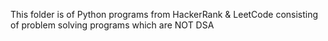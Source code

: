 This folder is of Python programs from HackerRank & LeetCode consisting of problem solving programs which are NOT DSA